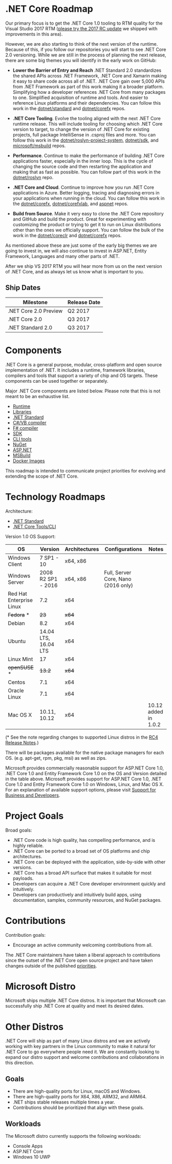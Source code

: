 # .NET Core Roadmap

Our primary focus is to get the .NET Core 1.0 tooling to RTM quality for the
Visual Studio 2017 RTM ([please try the 2017 RC update][vs2017-rc] we shipped
with improvements in this area).

However, we are also starting to think of the next version of the runtime.
Because of this, if you follow our repositories you will start to see .NET Core
2.0 versioning. While we are still in the process of planning the next release,
there are some big themes you will identify in the early work on GitHub:

[vs2017-rc]: https://blogs.msdn.microsoft.com/dotnet/2016/12/12/updating-visual-studio-2017-rc-net-core-tooling-improvements/

* **Lower the Barrier of Entry and Reach** .NET Standard 2.0 standardizes the
  shared APIs across .NET Framework, .NET Core and Xamarin making it easy to
  share code across all of .NET. .NET Core gain over 5,000 APIs from .NET
  Framework as part of this work making it a broader platform. Simplifying how a
  developer references .NET Core from many packages to one. Simplified
  acquisition of runtime and tools. And easier to reference Linux platforms and
  their dependencies. You can follow this work in the
  [dotnet/standard](https://github.com/dotnet/standard) and
  [dotnet/corefx](https://github.com/dotnet/corefx) repos.

* **.NET Core Tooling**. Evolve the tooling aligned with the next .NET Core
  runtime release. This will include tooling for choosing which .NET Core
  version to target, to change the version of .NET Core for existing projects,
  full package IntelliSense in .csproj files and more. You can follow this work
  in the
  [dotnet/roslyn-project-system](https://github.com/dotnet/roslyn-project-system),
  [dotnet/sdk](https://github.com/dotnet/sdk), and
  [microsoft/msbuild](https://github.com/microsoft/msbuild) repos.

* **Performance**. Continue to make the performance of building .NET Core
  applications faster, especially in the inner loop. This is the cycle of
  changing the source code and then restarting the application and making that
  as fast as possible. You can follow part of this work in the
  [dotnet/roslyn](https://github.com/dotnet/standard) repo.

* **.NET Core and Cloud**. Continue to improve how you run .NET Core
  applications in Azure. Better logging, tracing and diagnosing errors in your
  applications when running in the cloud. You can follow this work in the
  [dotnet/corefx](https://github.com/dotnet/corefx),
  [dotnet/corefxlab](https://github.com/dotnet/corefxlab/blob/master/docs/roadmap.md),
  and
  [aspnet](https://github.com/aspnet) repos.

* **Build from Source**. Make it very easy to clone the .NET Core repository and
  GitHub and build the product. Great for experimenting with customizing the
  product or trying to get it to run on Linux distributions other than the ones
  we officially support. You can follow the bulk of the work in the
  [dotnet/coreclr](https://github.com/dotnet/coreclr) and
  [dotnet/corefx](https://github.com/dotnet/corefx) repos.

As mentioned above these are just some of the early big themes we are going to
invest in, we will also continue to invest in ASP.NET, Entity Framework,
Languages and many other parts of .NET.

After we ship VS 2017 RTM you will hear more from us on the next version of .NET
Core, and as always let us know what is important to you.

## Ship Dates

| Milestone              | Release Date |
|------------------------|--------------|
| .NET Core 2.0 Preview  | Q2 2017  |
| .NET Core 2.0          | Q3 2017  |
| .NET Standard 2.0      | Q3 2017  |

# Components

.NET Core is a general purpose, modular, cross-platform and open source
implementation of .NET. It includes a runtime, framework libraries, compilers
and tools that support a variety of chip and OS targets. These components can be
used together or separately.

Major .NET Core components are listed below. Please note that this is not meant
to be an exhaustive list.

* [Runtime](https://github.com/dotnet/coreclr)
* [Libraries](https://github.com/dotnet/corefx)
* [.NET Standard](https://github.com/dotnet/standard)
* [C#/VB compiler](https://github.com/dotnet/roslyn)
* [F# compiler](https://github.com/microsoft/visualfsharp)
* [SDK](https://github.com/dotnet/sdk)
* [CLI tools](https://github.com/dotnet/cli)
* [NuGet](https://github.com/NuGet/Home)
* [ASP.NET](https://github.com/aspnet)
* [MSBuild](https://github.com/microsoft/msbuild)
* [Docker Images](https://github.com/dotnet/dotnet-docker)

This roadmap is intended to communicate project priorities for evolving and
extending the scope of .NET Core.

# Technology Roadmaps

Architecture:

- [.NET Standard](https://github.com/dotnet/standard)
- [.NET Core Tools/CLI](https://docs.microsoft.com/en-us/dotnet/articles/core/tools/index)

Version 1.0 OS Support:

OS                            |Version                        |Architectures|Configurations|Notes
------------------------------|-------------------------------|-------------|--------------|-----
Windows Client                | 7 SP1 - 10                    | x64, x86    |              |
Windows Server                | 2008 R2 SP1 - 2016            | x64, x86    | Full, Server Core, Nano (2016 only) |
Red Hat Enterprise Linux      | 7.2                           | x64         |              |
~~Fedora~~ *                        | ~~23~~                            | ~~x64~~         |              |
Debian                        | 8.2                           | x64         |              |
Ubuntu                        | 14.04 LTS, 16.04 LTS          | x64         |              |
Linux Mint                    | 17                            | x64         |              |
~~openSUSE~~ *                      | ~~13.2~~                          | ~~x64~~         |              |
Centos                        | 7.1                           | x64         |              |
Oracle Linux                  | 7.1                           | x64         |              |
Mac OS X                      | 10.11, 10.12                  | x64         |              | 10.12 added in 1.0.2

(* See the note regarding changes to supported Linux distros in the [RC4 Release Notes](https://github.com/dotnet/core/blob/master/release-notes/1.0/1.0.3-SDK-RC4.md).)

There will be packages available for the native package managers for each OS.
(e.g. apt-get, rpm, pkg, msi) as well as zips.

Microsoft provides commercially reasonable support for ASP.NET Core 1.0, .NET
Core 1.0 and Entity Framework Core 1.0 on the OS and Version detailed in the
table above. Microsoft provides support for ASP.NET Core 1.0, .NET Core 1.0 and
Entity Framework Core 1.0 on Windows, Linux, and Mac OS X.  For an explanation
of available support options, please visit [Support for Business and
Developers](https://support.microsoft.com/en-us/gp/contactus81?Audience=Commercial&SegNo=4).

# Project Goals

Broad goals:

* .NET Core code is high quality, has compelling performance, and is highly
  reliable.
* .NET Core can be ported to a broad set of OS platforms and chip architectures.
* .NET Core can be deployed with the application, side-by-side with other
  versions.
* .NET Core has a broad API surface that makes it suitable for most payloads.
* Developers can acquire a .NET Core developer environment quickly and
  intuitively.
* Developers can productively and intuitively build apps, using documentation,
  samples, community resources, and NuGet packages.

# Contributions

Contribution goals:

* Encourage an active community welcoming contributions from all.

The .NET Core maintainers have taken a liberal approach to contributions since
the outset of the .NET Core open source project and have taken changes outside
of the published
[priorities](https://github.com/dotnet/coreclr/blob/master/Documentation/project-docs/project-priorities.md).

# Microsoft Distro

Microsoft ships multiple .NET Core distros. It is important that Microsoft can
successfully ship .NET Core at quality and meet its desired dates.

# Other Distros

.NET Core will ship as part of many Linux distros and we are actively working
with key partners in the Linux community to make it natural for .NET Core to go
everywhere people need it. We are constantly looking to expand our distro
support and welcome contributions and collaborations in this direction.

## Goals

* There are high-quality ports for Linux, macOS and Windows.
* There are high-quality ports for X64, X86, ARM32, and ARM64.
* .NET ships stable releases multiple times a year.
* Contributions should be prioritized that align with these goals.

## Workloads

The Microsoft distro currently supports the following workloads:

* Console Apps
* ASP.NET Core
* Windows 10 UWP
